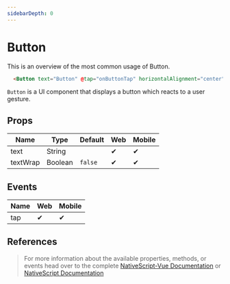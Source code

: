 ```yaml
---
sidebarDepth: 0
---
```


# Button

This is an overview of the most common usage of Button.

<DocExampleBox codeBox="https://codesandbox.io/s/n5y3lym66p">

```html
  <Button text="Button" @tap="onButtonTap" horizontalAlignment="center" />
```

<ButtonDoc />
</DocExampleBox>

`Button` is a UI component that displays a button which reacts to a user gesture.

## Props

| Name     | Type    | Default | Web | Mobile |
| -------- | ------- | ------- | --- | ------ |
| text     | String  |         | ✔   | ✔      |
| textWrap | Boolean | `false` | ✔   | ✔      |

## Events

| Name | Web | Mobile |
| ---- | --- | ------ |
| tap  | ✔   | ✔      |

## References

> For more information about the available properties, methods, or events head over to the complete [NativeScript-Vue Documentation](https://nativescript-vue.org/en/docs/elements/components/button/)
> or [NativeScript Documentation](https://docs.nativescript.org/api-reference/classes/_ui_button_.button)
